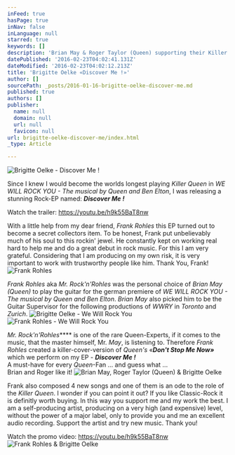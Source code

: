```yaml
---
inFeed: true
hasPage: true
inNav: false
inLanguage: null
starred: true
keywords: []
description: 'Brian May & Roger Taylor (Queen) supporting their Killer Queen, Brigitte Oelke'
datePublished: '2016-02-23T04:02:41.131Z'
dateModified: '2016-02-23T04:02:12.213Z'
title: 'Brigitte Oelke «Discover Me !»'
author: []
sourcePath: _posts/2016-01-16-brigitte-oelke-discover-me.md
published: true
authors: []
publisher:
  name: null
  domain: null
  url: null
  favicon: null
url: brigitte-oelke-discover-me/index.html
_type: Article

---
```

![Brigitte Oelke - Discover Me !](https://s3-us-west-2.amazonaws.com/the-grid-img/p/2c35b81337d6c028f273f5a4b4b0b6b189729fc7.jpg)

Since I knew I would become the worlds longest playing _Killer Queen_ in _WE WILL ROCK YOU - The musical by Queen and Ben Elton_, I was releasing a stunning Rock-EP named: _**Discover Me !**_

Watch the trailer: https://youtu.be/h9k55BaT8nw

With a little help from my dear friend, _Frank Rohles_ this EP turned out to become a secret collectors item. To be honest, Frank put unbelievably much of his soul to this rockin' jewel. He constantly kept on working real hard to help me and do a great debut in rock music. For this I am very grateful. Considering that I am producing on my own risk, it is very important to work with trustworthy people like him. Thank You, Frank!
![Frank Rohles](https://s3-us-west-2.amazonaws.com/the-grid-img/p/63161120fc3028eb27b348b37dd41ef85b0be00f.jpg)

_Frank Rohles_ aka _Mr. Rock'n'Rohles_ was the personal choice of _Brian May (Queen)_ to play the guitar for the german premiere of _WE WILL ROCK YOU - The musical by Queen and Ben Elton_. _Brian May_ also picked him to be the Guitar Supervisor for the following productions of _WWRY_ in _Toronto_ and _Zurich_. ![Brigitte Oelke - We Will Rock You](https://s3-us-west-2.amazonaws.com/the-grid-img/p/aa41349a14cac5db7e701ece9460ee6c0ad08297.jpg)
![Frank Rohles - We Will Rock You](https://s3-us-west-2.amazonaws.com/the-grid-img/p/11a17b2f3e5d023024474d4e6b3bbdd402de109b.jpg)

_Mr. Rock'n'Rohles_**** is one of the rare Queen-Experts, if it comes to the music, that the master himself, Mr. _May_, is listening to. Therefore _Frank Rohles_ created a killer-cover-version of _Queen's_ «_**Don't Stop Me Now»**_ which we perform on my EP - _**Discover Me !**_  
A must-have for every _Queen_-Fan ... and guess what ...   
Brian and Roger like it!
![Brian May, Roger Taylor (Queen) & Brigitte Oelke](https://s3-us-west-2.amazonaws.com/the-grid-img/p/597f4d8eb1a212e07583bb1cb633a9cca20fbc63.jpg)

Frank also composed 4 new songs and one of them is an ode to the role of the _Killer Queen_. I wonder if you can point it out? If you like Classic-Rock it is definitly worth buying. In this way you support me and my work the best. I am a self-producing artist, producing on a very high (and expensive) level, without the power of a major label, only to provide you and me an excellent audio recording. 
Support the artist and try new music. Thank you!

Watch the promo video: https://youtu.be/h9k55BaT8nw
![Frank Rohles & Brigitte Oelke](https://s3-us-west-2.amazonaws.com/the-grid-img/p/8eb0e99b1f2cb269e4e56890ed2e0312fbef603f.jpg)
